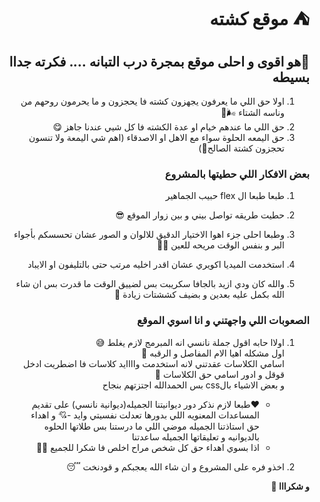 <div dir="rtl">


# ⛺ موقع كشته

##   💅هو اقوى و احلى موقع بمجرة درب التبانه .... فكرته جداا بسيطه 

1. اولا حق اللي ما يعرفون يجهزون كشته فا يحجزون و ما يحرمون روحهم من وناسه الشتاء 🌬🌚 
2. حق اللي ما عندهم خيام او عدة الكشته فا كل شيي عندنا جاهز 😋
3. حق اليمعه الحلوة سواء مع الاهل او الاصدقاء (اهم شي اليمعة ولا تنسون تحجزون كشتة الصالح🥰)

### بعض الافكار اللي حطيتها بالمشروع
1. طبعا طبعا ال flex حبيب الجماهير
<!-- .header{
    width: 100%;
    height: 10rem;
    display: flex;
    align-items: center;
    position: fixed;
    top: 0;
    left: 0;
    background-color: var(--brown-transparent);
    z-index: 999;
} -->
2. حطيت طريقه تواصل بيني و بين زوار الموقع 😎

3. وطبعا احلى جزء اهوا الاختيار الدقيق للالوان و الصور عشان تحسسكم بأجواء البر و بنفس الوقت مريحه للعين ✌🏽
4. استخدمت الميديا اكويري عشان اقدر اخليه مرتب حتى بالتليفون او الايباد 
5. والله كان ودي ازيد بالجافا سكريبت بس لضييق الوقت ما قدرت بس ان شاء الله بكمل عليه بعدين و بضيف كششتات زيادة 🥰
### الصعوبات اللي واجهتني و انا اسوي الموقع 

1. اولاا حابه اقول جملة نانسي انه المبرمج لازم يغلط 😅
    <br> اول مشكله اهيا الام المفاصل و الرقبه 🤣 
   <br> اسامي الكلاسات عقدتني لانه استخدمت واااايد كلاسات فا اضطريت ادخل قوقل و ادور اسامي حق الكلاسات 🤦
   <br> و بعض الاشياء بالcss بس الحمدالله اجتزتهم بنجاح
   <br>

   - ❤️طبعا لازم نذكر دور ديوانيتنا الجميله(ديوانية نانسي) على تقديم المساعدات المعنويه اللي بدورها تعدلت نفسيتي وايد 
   -💘 و اهداء حق استاذتنا الجميله موضي اللي ما درستنا بس طلاتها الحلوه بالديوانيه و تعليقاتها الجميله ساعدتنا
   - اذا بسوي اهداء حق كل شخص مراح اخلص فا شكرا للجميع 🥺💕

2. اخذو فره على المشروع و ان شاء الله يعجبكم و قودنخت 😴 
  
<b>و شكرااا 🎸</b>

</div>
